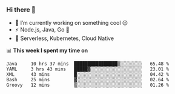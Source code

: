 ### Hi there 👋

<!--
**nodejh/nodejh** is a ✨ _special_ ✨ repository because its `README.md` (this file) appears on your GitHub profile.

Here are some ideas to get you started:

- 🔭 I’m currently working on ...
- 🌱 I’m currently learning ...
- 👯 I’m looking to collaborate on ...
- 🤔 I’m looking for help with ...
- 💬 Ask me about ...
- 📫 How to reach me: ...
- 😄 Pronouns: ...
- ⚡ Fun fact: ...
-->

- 🔭 I’m currently working on something cool :wink:
- ⚡ Node.js, Java, Go :thought_balloon:
- 🤖 Serverless, Kubernetes, Cloud Native

📊 **This week I spent my time on**

<!--START_SECTION:waka-->
```text
Java     10 hrs 37 mins  ████████████████▒░░░░░░░░   65.48 % 
YAML     3 hrs 43 mins   █████▓░░░░░░░░░░░░░░░░░░░   23.01 % 
XML      43 mins         █░░░░░░░░░░░░░░░░░░░░░░░░   04.42 % 
Bash     25 mins         ▓░░░░░░░░░░░░░░░░░░░░░░░░   02.64 % 
Groovy   12 mins         ▒░░░░░░░░░░░░░░░░░░░░░░░░   01.26 % 
```
<!--END_SECTION:waka-->


<!--
:traffic_light: **Visitors**

![visitors](https://visitor-badge.glitch.me/badge?page_id=nodejh.nodejh)
-->
